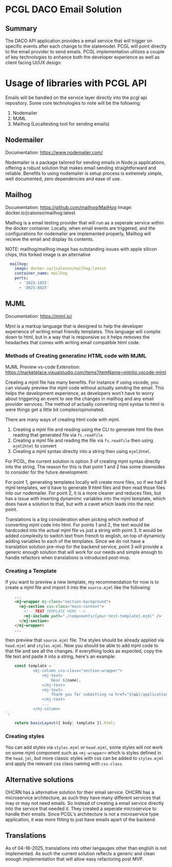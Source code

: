 # PCGL DACO Email Solution

## Summary

The DACO API application provides a email service that will trigger on specific events after each change to the statemodel. PCGL will point directly to the email provider to send emails. PCGL implementation utilizes a couple of key technologies to enhance both the developer experience as well as client facing UI/UX design. 

# Usage of libraries with PCGL API

Emails will be handled on the service layer directly into the pcgl api repository. 
Some core technologies to note will be the following:
 
 1. Nodemailer
 2. MJML
 3. Mailhog (Localtesting tool for sending emails)

## Nodemailer

Documentation: https://www.nodemailer.com/

Nodemailer is a package tailored for sending emails in Node.js applications, offering a robust solution that makes email sending straightforward and reliable.
Benefits to using nodemailer is setup process is extremely simple, well documented, zero dependencies and ease of use.

## Mailhog

Documentation: https://github.com/mailhog/MailHog
Image: docker.io/jcalonso/mailhog:latest

Mailhog is a email testing provider that will run as a seperate service within the docker container. Locally, when email events are triggered, and the configurations for nodemailer are implemented properly, Mailhog will recieve 
the email and display its contents.

NOTE: mailhog/mailhog image has outstanding issues with apple silicon chips, this forked image is an alternative

```yml
  mailhog:
    image: docker.io/jcalonso/mailhog:latest
    container_name: mailhog
    ports:
      - '1025:1025'
      - '8025:8025'
```


## MJML

Documentation: https://mjml.io/

Mjml is a markup language that is designed to help the developer experience of writing email friendly templates. This language will complie down to html, but in a way that is responsive so it helps removes the headaches that
comes with writing email compatible html code.

### Methods of Creating generatinc HTML code with MJML

MJML Preview vs-code Extenstion: https://marketplace.visualstudio.com/items?itemName=mjmlio.vscode-mjml

Creating a mjml file has many benefits. For instance if using vscode, you can visiualy preview the mjml code without actually sending the email. This helps the development experience, as developers won't have to worry about triggering an event to see the changes in mailhog and any email provider services. The method of actually converting mjml syntax to html is were things get a little bit complex/opinonated.

There are many ways of creating html code with mjml.

1. Creating a mjml file and reading using the CLI to generate html file then reading that generated file via `fs.readfile`
2. Creating a mjml file and reading the file via `fs.readfile` then using `mjml2html` to convert
3. Creating a mjml syntax directly into a string then using `mjml2html`.

For PCGL, the current solution is option 3 of creating mjml syntax directly into the string. The reason for this is that point 1 and 2 has some downsides to consider for the future development:

For point 1, generating templates locally will create more files, so if we had 9 mjml templates, we'd have to generate 9 html files and then read those files into our nodemailer.
For point 2, it is a more cleaner and reduces files, but has a issue with inserting dynamimc variables into the mjml template, which does have a solution to that, but with a cavet which leads into the next point.

Translations is a big consideration when picking which method of converting mjml code into html. For points 1 and 2, the text would be hardcoded into the actual mjml file vs just a string with point 3. It would be
added complexity to switch text from french to english, on top of dynamicly adding variables to each of the templates. Since we do not have a translation solution pre-mvp for the backend service, point 3 will provide a 
generic enough solution that will work for our needs and simple enough to handle refactors when translations is introduced post-mvp.

### Creating a Template

If you want to preview a new template, my recommendation for now is to create a mjml file and import it into the `source.mjml` like the following:

```html
    ...
    <mj-wrapper mj-class="section-background">
      <mj-section css-class="main-content">
        <!-- TEST TEMPLATE HERE -->
        <mj-include path="./components/{your-test-template}.mjml" />
      </mj-section>
    </mj-wrapper>
    ...
```
then preview that `source.mjml` file. The styles should be already applied via `head.mjml` and `styles.mjml`.
Now you should be able to add mjml code to that file and see all the changes.
If everything looks as expected, copy the file text and paste it into a string, here's an example:

```ts
	const template = `  
            <mj-column css-class="section-wrapper">
                <mj-text>
                    Dear ${name},
                </mj-text>
                <mj-text>
                    Thank you for submitting <a href="${ui}/application/${id}" target="_blank" rel="nofollow">your application</a> to the PCGL DACO. After careful review, we regret to inform you that your application has not been approved. As a result, you will not have access to the requested data.
                </mj-text>
                ...
            </mj-column>
`;

	return basicLayout({ body: template }).html;

```

### Creating styles

You can add styles via `styles.mjml` or `head.mjml`, some styles will not work on some mjml component such as `<mj-wrapper>` which is styles defined in the `head.jml`,
but more classic styles with css can be added to `styles.mjml` and apply the relevant css class naming with `css-class`.

## Alternative solutions

OHCRN has a alternative solution for their email service. OHCRN has a microservice architecture, as such they have many different services that may or may not need emails. So instead of creating a email service directly into the service that needed it. They created a seperate microservice to handle their emails. Since PCGL's architecture is not a microservice type application, it was more fitting to just have emails apart of the backend. 

## Translations

As of 04-16-2025, translations into other langauges other than english is not implemented. As such the current solution reflects a generic and clean enough implementation that will allow easy refactoring post MVP.